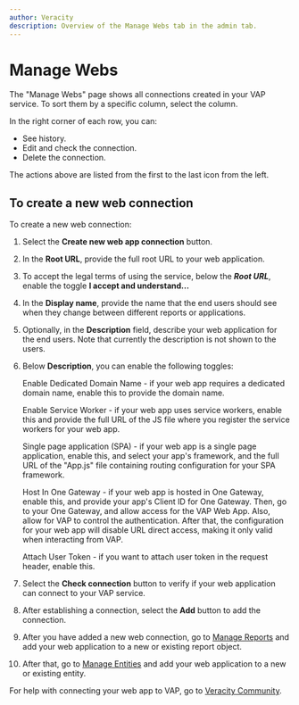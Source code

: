 ```yaml
---
author: Veracity
description: Overview of the Manage Webs tab in the admin tab.
---
```


# Manage Webs

The "Manage Webs" page shows all connections created in your VAP service. To sort them by a specific column, select the column. 

In the right corner of each row, you can:
* See history.
* Edit and check the connection.
* Delete the connection.

The actions above are listed from the first to the last icon from the left.

## To create a new web connection

To create a new web connection:
1. Select the **Create new web app connection** button.
2. In the **Root URL**, provide the full root URL to your web application.
3. To accept the legal terms of using the service, below the ***Root URL***, enable the toggle **I accept and understand...**
4. In the **Display name**, provide the name that the end users should see when they change between different reports or applications.
5. Optionally, in the **Description** field, describe your web application for the end users. Note that currently the description is not shown to the users.
6. Below **Description**, you can enable the following toggles:

	Enable Dedicated Domain Name - if your web app requires a dedicated domain name, enable this to provide the domain name.
	
	Enable Service Worker - if your web app uses service workers, enable this and provide the full URL of the JS file where you register the service workers for your web app.
	
	Single page application (SPA) - if your web app is a single page application, enable this, and select your app's framework, and the full URL of the "App.js" file containing routing configuration for your SPA framework.
	
	Host In One Gateway - if your web app is hosted in One Gateway, enable this, and provide your app's Client ID for One Gateway. Then, go to your One Gateway, and allow access for the VAP Web App. Also, allow for VAP to control the authentication. After that, the configuration for your web app will disable URL direct access, making it only valid when interacting from VAP.
	
	Attach User Token - if you want to attach user token in the request header, enable this.

7. Select the **Check connection** button to verify if your web application can connect to your VAP service.
8. After establishing a connection, select the **Add** button to add the connection.
9. After you have added a new web connection, go to [Manage Reports](manage-reports.md) and add your web application to a new or existing report object.
10. After that, go to [Manage Entities](manage-entities.md) and add your web application to a new or existing entity.

For help with connecting your web app to VAP, go to [Veracity Community](https://community.veracity.com/t/how-to-plug-the-web-apps-into-vap/145/3).
